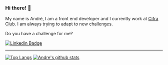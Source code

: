 ### Hi there! 💪

My name is André, I am a front end developer and I currently work at [Cifra Club](https://www.cifraclub.com.br/). I am always trying to adapt to new challenges.

Do you have a challenge for me?

[![Linkedin Badge](https://img.shields.io/badge/-LinkedIn-blue?style=flat-square&logo=Linkedin&logoColor=white&link=https://www.linkedin.com/in/andr%C3%A9-sim%C3%B5es-0a7345170/)](https://www.linkedin.com/in/andr%C3%A9-sim%C3%B5es-0a7345170/)

---

[![Top Langs](https://github-readme-stats.vercel.app/api/top-langs/?username=andrersfc&layout=compact&hide=c)](https://github.com/AndreRSFC)
[![Andre's github stats](https://github-readme-stats.vercel.app/api?username=andrersfc&count_private=true)](https://github.com/AndreRSFC)